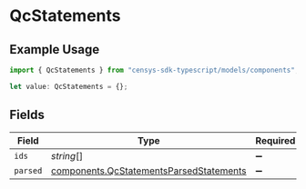 # QcStatements

## Example Usage

```typescript
import { QcStatements } from "censys-sdk-typescript/models/components";

let value: QcStatements = {};
```

## Fields

| Field                                                                                              | Type                                                                                               | Required                                                                                           | Description                                                                                        |
| -------------------------------------------------------------------------------------------------- | -------------------------------------------------------------------------------------------------- | -------------------------------------------------------------------------------------------------- | -------------------------------------------------------------------------------------------------- |
| `ids`                                                                                              | *string*[]                                                                                         | :heavy_minus_sign:                                                                                 | N/A                                                                                                |
| `parsed`                                                                                           | [components.QcStatementsParsedStatements](../../models/components/qcstatementsparsedstatements.md) | :heavy_minus_sign:                                                                                 | N/A                                                                                                |
